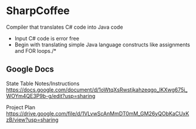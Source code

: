 # SharpCoffee

Compiler that translates C# code into Java code
- Input C# code is error free 
- Begin with translating simple Java language constructs like assignments and FOR loops./*
  
## Google Docs
State Table Notes/Instructions
https://docs.google.com/document/d/1oWtqXsRwstjkahzeqgo_lKXwg675j_WOYm4QE3P9b-g/edit?usp=sharing

Project Plan
https://drive.google.com/file/d/1VLvwScAnMmDT0mM_GM26yQObKaCUxKzB/view?usp=sharing
